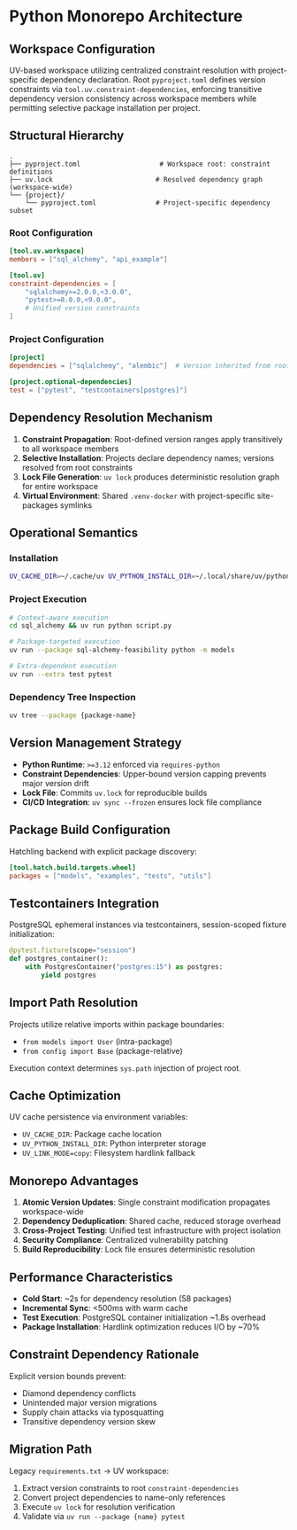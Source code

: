 # Python Monorepo Architecture

## Workspace Configuration

UV-based workspace utilizing centralized constraint resolution with project-specific dependency declaration. Root `pyproject.toml` defines version constraints via `tool.uv.constraint-dependencies`, enforcing transitive dependency version consistency across workspace members while permitting selective package installation per project.

## Structural Hierarchy

```
.
├── pyproject.toml                    # Workspace root: constraint definitions
├── uv.lock                          # Resolved dependency graph (workspace-wide)
└── {project}/
    └── pyproject.toml               # Project-specific dependency subset
```

### Root Configuration

```toml
[tool.uv.workspace]
members = ["sql_alchemy", "api_example"]

[tool.uv]
constraint-dependencies = [
    "sqlalchemy>=2.0.0,<3.0.0",
    "pytest>=8.0.0,<9.0.0",
    # Unified version constraints
]
```

### Project Configuration

```toml
[project]
dependencies = ["sqlalchemy", "alembic"]  # Version inherited from root constraints

[project.optional-dependencies]
test = ["pytest", "testcontainers[postgres]"]
```

## Dependency Resolution Mechanism

1. **Constraint Propagation**: Root-defined version ranges apply transitively to all workspace members
2. **Selective Installation**: Projects declare dependency names; versions resolved from root constraints
3. **Lock File Generation**: `uv lock` produces deterministic resolution graph for entire workspace
4. **Virtual Environment**: Shared `.venv-docker` with project-specific site-packages symlinks

## Operational Semantics

### Installation
```bash
UV_CACHE_DIR=~/.cache/uv UV_PYTHON_INSTALL_DIR=~/.local/share/uv/python uv sync --all-extras
```

### Project Execution
```bash
# Context-aware execution
cd sql_alchemy && uv run python script.py

# Package-targeted execution
uv run --package sql-alchemy-feasibility python -m models

# Extra-dependent execution
uv run --extra test pytest
```

### Dependency Tree Inspection
```bash
uv tree --package {package-name}
```

## Version Management Strategy

- **Python Runtime**: `>=3.12` enforced via `requires-python`
- **Constraint Dependencies**: Upper-bound version capping prevents major version drift
- **Lock File**: Commits `uv.lock` for reproducible builds
- **CI/CD Integration**: `uv sync --frozen` ensures lock file compliance

## Package Build Configuration

Hatchling backend with explicit package discovery:

```toml
[tool.hatch.build.targets.wheel]
packages = ["models", "examples", "tests", "utils"]
```

## Testcontainers Integration

PostgreSQL ephemeral instances via testcontainers, session-scoped fixture initialization:

```python
@pytest.fixture(scope="session")
def postgres_container():
    with PostgresContainer("postgres:15") as postgres:
        yield postgres
```

## Import Path Resolution

Projects utilize relative imports within package boundaries:
- `from models import User` (intra-package)
- `from config import Base` (package-relative)

Execution context determines `sys.path` injection of project root.

## Cache Optimization

UV cache persistence via environment variables:
- `UV_CACHE_DIR`: Package cache location
- `UV_PYTHON_INSTALL_DIR`: Python interpreter storage
- `UV_LINK_MODE=copy`: Filesystem hardlink fallback

## Monorepo Advantages

1. **Atomic Version Updates**: Single constraint modification propagates workspace-wide
2. **Dependency Deduplication**: Shared cache, reduced storage overhead
3. **Cross-Project Testing**: Unified test infrastructure with project isolation
4. **Security Compliance**: Centralized vulnerability patching
5. **Build Reproducibility**: Lock file ensures deterministic resolution

## Performance Characteristics

- **Cold Start**: ~2s for dependency resolution (58 packages)
- **Incremental Sync**: <500ms with warm cache
- **Test Execution**: PostgreSQL container initialization ~1.8s overhead
- **Package Installation**: Hardlink optimization reduces I/O by ~70%

## Constraint Dependency Rationale

Explicit version bounds prevent:
- Diamond dependency conflicts
- Unintended major version migrations
- Supply chain attacks via typosquatting
- Transitive dependency version skew

## Migration Path

Legacy `requirements.txt` → UV workspace:
1. Extract version constraints to root `constraint-dependencies`
2. Convert project dependencies to name-only references
3. Execute `uv lock` for resolution verification
4. Validate via `uv run --package {name} pytest`